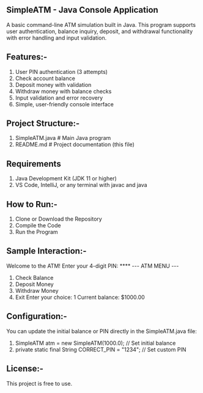 ## SimpleATM - Java Console Application

A basic command-line ATM simulation built in Java. This program supports user authentication, balance inquiry, deposit, and withdrawal functionality with error handling and input validation.



## Features:-
1. User PIN authentication (3 attempts)
2. Check account balance
3. Deposit money with validation
4. Withdraw money with balance checks
5. Input validation and error recovery
6. Simple, user-friendly console interface



## Project Structure:-

1. SimpleATM.java      # Main Java program
2. README.md           # Project documentation (this file)


## Requirements
1. Java Development Kit (JDK 11 or higher)
2. VS Code, IntelliJ, or any terminal with javac and java


## How to Run:-
1. Clone or Download the Repository
2. Compile the Code
3. Run the Program


## Sample Interaction:-
Welcome to the ATM!
Enter your 4-digit PIN: ****
--- ATM MENU ---
1. Check Balance
2. Deposit Money
3. Withdraw Money
4. Exit
Enter your choice: 1
Current balance: $1000.00


## Configuration:-
You can update the initial balance or PIN directly in the SimpleATM.java file:
1. SimpleATM atm = new SimpleATM(1000.0);     // Set initial balance
2. private static final String CORRECT_PIN = "1234"; // Set custom PIN


## License:-
This project is free to use.


